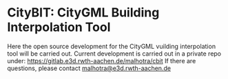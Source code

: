 # CityBIT: CityGML Building Interpolation Tool

Here the open source development for the CityGML vuilding interpolation tool will be carried out. Current development is carried out in a private repo under: https://gitlab.e3d.rwth-aachen.de/malhotra/cbit
If there are questions, please contact malhotra@e3d.rwth-aachen.de